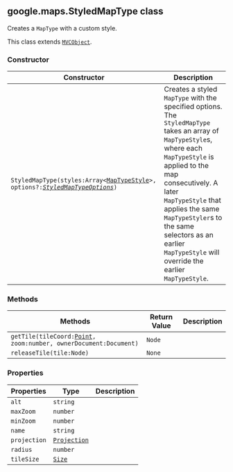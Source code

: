 <h2 id="StyledMapType">
google.maps.StyledMapType
class
</h2><p>Creates a <code>MapType</code> with a custom style.</p><p>This class extends
<code><a href="https://github.com/amenadiel/google-maps-documentation/blob/master/docs/google.maps.MVCObject.md">MVCObject</a></code>.
</p><h3 id="devsite_header_167">Constructor</h3><table summary="class StyledMapType - Constructor" width="100%">
<thead>
<tr><th>Constructor</th>
<th>Description</th>
</tr></thead>
<tbody>
<tr>
<td><code>StyledMapType(styles:Array&lt;<a href="https://github.com/amenadiel/google-maps-documentation/blob/master/docs/google.maps.MapTypeStyle.md">MapTypeStyle</a>&gt;, options?:<a href="https://github.com/amenadiel/google-maps-documentation/blob/master/docs/google.maps.StyledMapTypeOptions.md"><em>StyledMapTypeOptions</em></a>)</code></td>
<td>Creates a styled <code>MapType</code> with the specified options. The <code>StyledMapType</code> takes an array of <code>MapTypeStyle</code>s, where each <code>MapTypeStyle</code> is applied to the map consecutively. A later <code>MapTypeStyle</code> that applies the same <code>MapTypeStyler</code>s to the same selectors as an earlier <code>MapTypeStyle</code> will override the earlier <code>MapTypeStyle</code>.</td>
</tr>
</tbody>
</table><h3 id="devsite_header_168">Methods</h3><table summary="class StyledMapType - Methods" width="100%">
<thead>
<tr><th>Methods</th>
<th>Return Value</th>
<th>Description</th>
</tr></thead>
<tbody>
<tr>
<td><code>getTile(tileCoord:<a href="https://github.com/amenadiel/google-maps-documentation/blob/master/docs/google.maps.Point.md">Point</a>, zoom:number, ownerDocument:Document)</code></td>
<td><code>Node</code></td>
<td></td>
</tr>
<tr>
<td><code>releaseTile(tile:Node)</code></td>
<td><code>None</code></td>
<td></td>
</tr>
</tbody>
</table><h3 id="devsite_header_169">Properties</h3><table summary="class StyledMapType - Properties" width="100%">
<thead>
<tr><th>Properties</th>
<th>Type</th>
<th>Description</th>
</tr></thead>
<tbody>
<tr>
<td><code>alt</code></td>
<td><code>string</code></td>
<td></td>
</tr>
<tr>
<td><code>maxZoom</code></td>
<td><code>number</code></td>
<td></td>
</tr>
<tr>
<td><code>minZoom</code></td>
<td><code>number</code></td>
<td></td>
</tr>
<tr>
<td><code>name</code></td>
<td><code>string</code></td>
<td></td>
</tr>
<tr>
<td><code>projection</code></td>
<td><code><a href="https://github.com/amenadiel/google-maps-documentation/blob/master/docs/google.maps.Projection.md">Projection</a></code></td>
<td></td>
</tr>
<tr>
<td><code>radius</code></td>
<td><code>number</code></td>
<td></td>
</tr>
<tr>
<td><code>tileSize</code></td>
<td><code><a href="https://github.com/amenadiel/google-maps-documentation/blob/master/docs/google.maps.Size.md">Size</a></code></td>
<td></td>
</tr>
</tbody>
</table>